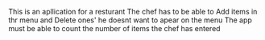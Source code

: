 This is an apllication for a resturant
The chef has to be able to Add items in thr menu and Delete ones' he doesnt want to apear on the menu
The app must be able to count the number of items the chef has entered
